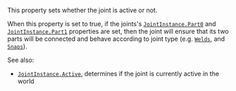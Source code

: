 This property sets whether the joint is active or not.

When this property is set to true, if the joints's
[`JointInstance.Part0`](https://create.roblox.com/docs/reference/engine/classes/JointInstance#Part0) and [`JointInstance.Part1`](https://create.roblox.com/docs/reference/engine/classes/JointInstance#Part1) properties are
set, then the joint will ensure that its two parts will be connected and
behave according to joint type (e.g. [`Welds`](https://create.roblox.com/docs/reference/engine/classes/Weld), and
[`Snaps`](https://create.roblox.com/docs/reference/engine/classes/Snap)).

See also:

- [`JointInstance.Active`](https://create.roblox.com/docs/reference/engine/classes/JointInstance#Active), determines if the joint is currently
active in the world